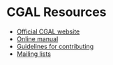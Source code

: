 # CGAL Resources

* [Official CGAL website](https://www.cgal.org)
* [Online manual](https://doc.cgal.org/latest/Manual/index.html)
* [Guidelines for contributing](https://github.com/CGAL/cgal/wiki/Guidelines)
* [Mailing lists](https://www.cgal.org/mailing_list.html)
